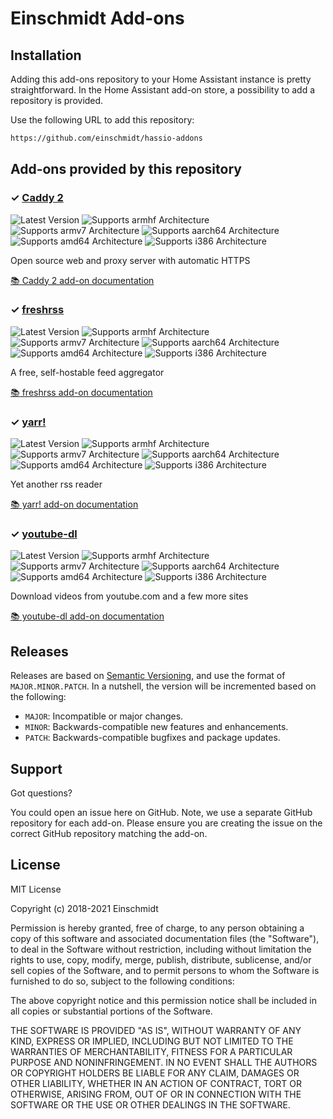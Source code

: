 # Einschmidt Add-ons

## Installation

Adding this add-ons repository to your Home Assistant instance is
pretty straightforward. In the Home Assistant add-on store,
a possibility to add a repository is provided.

Use the following URL to add this repository:

```txt
https://github.com/einschmidt/hassio-addons
```

## Add-ons provided by this repository

### &#10003; [Caddy 2][addon-caddy-2]

![Latest Version][caddy-2-version-shield]
![Supports armhf Architecture][caddy-2-armhf-shield]
![Supports armv7 Architecture][caddy-2-armv7-shield]
![Supports aarch64 Architecture][caddy-2-aarch64-shield]
![Supports amd64 Architecture][caddy-2-amd64-shield]
![Supports i386 Architecture][caddy-2-i386-shield]

Open source web and proxy server with automatic HTTPS

[:books: Caddy 2 add-on documentation][addon-doc-caddy-2]

### &#10003; [freshrss][addon-freshrss]

![Latest Version][freshrss-version-shield]
![Supports armhf Architecture][freshrss-armhf-shield]
![Supports armv7 Architecture][freshrss-armv7-shield]
![Supports aarch64 Architecture][freshrss-aarch64-shield]
![Supports amd64 Architecture][freshrss-amd64-shield]
![Supports i386 Architecture][freshrss-i386-shield]

A free, self-hostable feed aggregator

[:books: freshrss add-on documentation][addon-doc-freshrss]

### &#10003; [yarr!][addon-yarr]

![Latest Version][yarr-version-shield]
![Supports armhf Architecture][yarr-armhf-shield]
![Supports armv7 Architecture][yarr-armv7-shield]
![Supports aarch64 Architecture][yarr-aarch64-shield]
![Supports amd64 Architecture][yarr-amd64-shield]
![Supports i386 Architecture][yarr-i386-shield]

Yet another rss reader

[:books: yarr! add-on documentation][addon-doc-yarr]

### &#10003; [youtube-dl][addon-youtube-dl]

![Latest Version][youtube-dl-version-shield]
![Supports armhf Architecture][youtube-dl-armhf-shield]
![Supports armv7 Architecture][youtube-dl-armv7-shield]
![Supports aarch64 Architecture][youtube-dl-aarch64-shield]
![Supports amd64 Architecture][youtube-dl-amd64-shield]
![Supports i386 Architecture][youtube-dl-i386-shield]

Download videos from youtube.com and a few more sites

[:books: youtube-dl add-on documentation][addon-doc-youtube-dl]

## Releases

Releases are based on [Semantic Versioning][semver], and use the format
of ``MAJOR.MINOR.PATCH``. In a nutshell, the version will be incremented
based on the following:

- ``MAJOR``: Incompatible or major changes.
- ``MINOR``: Backwards-compatible new features and enhancements.
- ``PATCH``: Backwards-compatible bugfixes and package updates.

## Support

Got questions?

You could open an issue here on GitHub. Note, we use a separate
GitHub repository for each add-on. Please ensure you are creating the issue
on the correct GitHub repository matching the add-on.

## License

MIT License

Copyright (c) 2018-2021 Einschmidt

Permission is hereby granted, free of charge, to any person obtaining a copy
of this software and associated documentation files (the "Software"), to deal
in the Software without restriction, including without limitation the rights
to use, copy, modify, merge, publish, distribute, sublicense, and/or sell
copies of the Software, and to permit persons to whom the Software is
furnished to do so, subject to the following conditions:

The above copyright notice and this permission notice shall be included in all
copies or substantial portions of the Software.

THE SOFTWARE IS PROVIDED "AS IS", WITHOUT WARRANTY OF ANY KIND, EXPRESS OR
IMPLIED, INCLUDING BUT NOT LIMITED TO THE WARRANTIES OF MERCHANTABILITY,
FITNESS FOR A PARTICULAR PURPOSE AND NONINFRINGEMENT. IN NO EVENT SHALL THE
AUTHORS OR COPYRIGHT HOLDERS BE LIABLE FOR ANY CLAIM, DAMAGES OR OTHER
LIABILITY, WHETHER IN AN ACTION OF CONTRACT, TORT OR OTHERWISE, ARISING FROM,
OUT OF OR IN CONNECTION WITH THE SOFTWARE OR THE USE OR OTHER DEALINGS IN THE
SOFTWARE.

[addon-caddy-2]: https://github.com/einschmidt/addon-caddy-2/tree/v1.4.1
[addon-doc-caddy-2]: https://github.com/einschmidt/addon-caddy-2/blob/v1.4.1/README.md
[caddy-2-issue]: https://github.com/einschmidt/addon-caddy-2/issues
[caddy-2-version-shield]: https://img.shields.io/badge/version-v1.4.1-blue.svg
[caddy-2-aarch64-shield]: https://img.shields.io/badge/aarch64-yes-green.svg
[caddy-2-amd64-shield]: https://img.shields.io/badge/amd64-yes-green.svg
[caddy-2-armhf-shield]: https://img.shields.io/badge/armhf-yes-green.svg
[caddy-2-armv7-shield]: https://img.shields.io/badge/armv7-yes-green.svg
[caddy-2-i386-shield]: https://img.shields.io/badge/i386-no-red.svg
[addon-freshrss]: https://github.com/einschmidt/addon-freshrss/tree/v0.1.0
[addon-doc-freshrss]: https://github.com/einschmidt/addon-freshrss/blob/v0.1.0/README.md
[freshrss-issue]: https://github.com/einschmidt/addon-freshrss/issues
[freshrss-version-shield]: https://img.shields.io/badge/version-v0.1.0-blue.svg
[freshrss-aarch64-shield]: https://img.shields.io/badge/aarch64-yes-green.svg
[freshrss-amd64-shield]: https://img.shields.io/badge/amd64-yes-green.svg
[freshrss-armhf-shield]: https://img.shields.io/badge/armhf-yes-green.svg
[freshrss-armv7-shield]: https://img.shields.io/badge/armv7-yes-green.svg
[freshrss-i386-shield]: https://img.shields.io/badge/i386-yes-green.svg
[addon-yarr]: https://github.com/einschmidt/addon-yarr/tree/v0.3.0
[addon-doc-yarr]: https://github.com/einschmidt/addon-yarr/blob/v0.3.0/README.md
[yarr-issue]: https://github.com/einschmidt/addon-yarr/issues
[yarr-version-shield]: https://img.shields.io/badge/version-v0.3.0-blue.svg
[yarr-aarch64-shield]: https://img.shields.io/badge/aarch64-yes-green.svg
[yarr-amd64-shield]: https://img.shields.io/badge/amd64-yes-green.svg
[yarr-armhf-shield]: https://img.shields.io/badge/armhf-yes-green.svg
[yarr-armv7-shield]: https://img.shields.io/badge/armv7-yes-green.svg
[yarr-i386-shield]: https://img.shields.io/badge/i386-no-red.svg
[addon-youtube-dl]: https://github.com/einschmidt/addon-youtube-dl/tree/v0.1.1
[addon-doc-youtube-dl]: https://github.com/einschmidt/addon-youtube-dl/blob/v0.1.1/README.md
[youtube-dl-issue]: https://github.com/einschmidt/addon-youtube-dl/issues
[youtube-dl-version-shield]: https://img.shields.io/badge/version-v0.1.1-blue.svg
[youtube-dl-aarch64-shield]: https://img.shields.io/badge/aarch64-yes-green.svg
[youtube-dl-amd64-shield]: https://img.shields.io/badge/amd64-yes-green.svg
[youtube-dl-armhf-shield]: https://img.shields.io/badge/armhf-yes-green.svg
[youtube-dl-armv7-shield]: https://img.shields.io/badge/armv7-yes-green.svg
[youtube-dl-i386-shield]: https://img.shields.io/badge/i386-yes-green.svg
[issue]: https://github.com/einschmidt/hassio-addons/issues
[license-shield]: https://img.shields.io/github/license/einschmidt/hassio-addons.svg
[maintenance-shield]: https://img.shields.io/maintenance/yes/2021.svg
[project-stage-shield]: https://img.shields.io/badge/project%20stage-experimental-yellow.svg
[semver]: http://semver.org/spec/v2.0.0.html
[third-party-addons]: https://home-assistant.io/hassio/installing_third_party_addons/